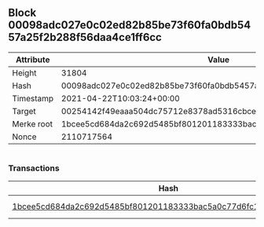 ## Block 00098adc027e0c02ed82b85be73f60fa0bdb5457a25f2b288f56daa4ce1ff6cc

Attribute | Value
--- | ---
Height | 31804
Hash | 00098adc027e0c02ed82b85be73f60fa0bdb5457a25f2b288f56daa4ce1ff6cc
Timestamp | 2021-04-22T10:03:24+00:00
Target | 00254142f49eaaa504dc75712e8378ad5316cbcead634704b3734b6271167cc4
Merke root | 1bcee5cd684da2c692d5485bf801201183333bac5a0c77d6fc1b260758027423
Nonce | 2110717564

```

```

### Transactions

Hash | Amount
--- | ---
[1bcee5cd684da2c692d5485bf801201183333bac5a0c77d6fc1b260758027423](1bcee5cd684da2c692d5485bf801201183333bac5a0c77d6fc1b260758027423.md) | 10.00000000 SKEPTI 
